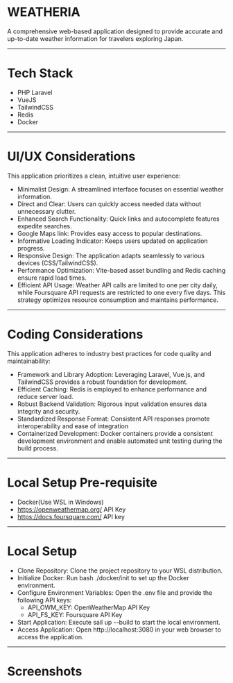 # WEATHERIA

A comprehensive web-based application designed to provide accurate and up-to-date weather information for travelers exploring Japan.

---

# Tech Stack

-   PHP Laravel
-   VueJS
-   TailwindCSS
-   Redis
-   Docker

---

# UI/UX Considerations

This application prioritizes a clean, intuitive user experience:

-   Minimalist Design: A streamlined interface focuses on essential weather information.
-   Direct and Clear: Users can quickly access needed data without unnecessary clutter.
-   Enhanced Search Functionality: Quick links and autocomplete features expedite searches.
-   Google Maps link: Provides easy access to popular destinations.
-   Informative Loading Indicator: Keeps users updated on application progress.
-   Responsive Design: The application adapts seamlessly to various devices (CSS/TailwindCSS).
-   Performance Optimization: Vite-based asset bundling and Redis caching ensure rapid load times.
-   Efficient API Usage: Weather API calls are limited to one per city daily, while Foursquare API requests are restricted to one every five days. This strategy optimizes resource consumption and maintains performance.

---

# Coding Considerations

This application adheres to industry best practices for code quality and maintainability:

-   Framework and Library Adoption: Leveraging Laravel, Vue.js, and TailwindCSS provides a robust foundation for development.
-   Efficient Caching: Redis is employed to enhance performance and reduce server load.
-   Robust Backend Validation: Rigorous input validation ensures data integrity and security.
-   Standardized Response Format: Consistent API responses promote interoperability and ease of integration
-   Containerized Development: Docker containers provide a consistent development environment and enable automated unit testing during the build process.

---

# Local Setup Pre-requisite

-   Docker(Use WSL in Windows)
-   https://openweathermap.org/ API Key
-   https://docs.foursquare.com/ API key

---

# Local Setup

-   Clone Repository: Clone the project repository to your WSL distribution.
-   Initialize Docker: Run bash ./docker/init to set up the Docker environment.
-   Configure Environment Variables: Open the .env file and provide the following API keys:
    -   API_OWM_KEY: OpenWeatherMap API Key
    -   API_FS_KEY: Foursquare API Key
-   Start Application: Execute sail up --build to start the local environment.
-   Access Application: Open http://localhost:3080 in your web browser to access the application.

---

# Screenshots
